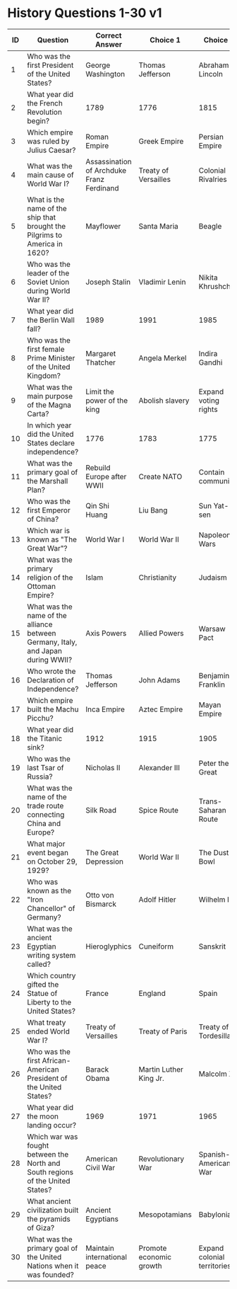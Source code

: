 # History Questions 1-30 v1

| ID   | Question                                                                 | Correct Answer                | Choice 1              | Choice 2            | Choice 3            | Difficulty | Knowledge Category | Topic Focus             |
|------|-------------------------------------------------------------------------|-------------------------------|-----------------------|---------------------|---------------------|------------|---------------------|-------------------------|
| 1    | Who was the first President of the United States?                       | George Washington            | Thomas Jefferson      | Abraham Lincoln     | John Adams          | 0          | History             | American History       |
| 2    | What year did the French Revolution begin?                              | 1789                         | 1776                  | 1815                | 1799                | 1          | History             | European History       |
| 3    | Which empire was ruled by Julius Caesar?                                | Roman Empire                 | Greek Empire          | Persian Empire      | Ottoman Empire      | 0          | History             | Ancient History        |
| 4    | What was the main cause of World War I?                                 | Assassination of Archduke Franz Ferdinand | Treaty of Versailles | Colonial Rivalries | Rise of Fascism     | 1          | History             | Modern History         |
| 5    | What is the name of the ship that brought the Pilgrims to America in 1620?| Mayflower                   | Santa Maria           | Beagle              | Endeavour           | 0          | History             | American History       |
| 6    | Who was the leader of the Soviet Union during World War II?             | Joseph Stalin                | Vladimir Lenin        | Nikita Khrushchev   | Mikhail Gorbachev   | 1          | History             | Modern History         |
| 7    | What year did the Berlin Wall fall?                                     | 1989                         | 1991                  | 1985                | 1993                | 1          | History             | Contemporary History   |
| 8    | Who was the first female Prime Minister of the United Kingdom?          | Margaret Thatcher            | Angela Merkel         | Indira Gandhi       | Golda Meir          | 1          | History             | Political History      |
| 9    | What was the main purpose of the Magna Carta?                           | Limit the power of the king  | Abolish slavery       | Expand voting rights| Establish a republic| 2          | History             | European History       |
| 10   | In which year did the United States declare independence?               | 1776                         | 1783                  | 1775                | 1791                | 0          | History             | American History       |
| 11   | What was the primary goal of the Marshall Plan?                         | Rebuild Europe after WWII    | Create NATO           | Contain communism   | Reunify Germany     | 2          | History             | Modern History         |
| 12   | Who was the first Emperor of China?                                     | Qin Shi Huang                | Liu Bang              | Sun Yat-sen         | Wu Zetian           | 1          | History             | Asian History          |
| 13   | Which war is known as "The Great War"?                                  | World War I                  | World War II          | Napoleonic Wars     | Crimean War         | 0          | History             | Modern History         |
| 14   | What was the primary religion of the Ottoman Empire?                    | Islam                        | Christianity          | Judaism             | Hinduism            | 0          | History             | Religious History      |
| 15   | What was the name of the alliance between Germany, Italy, and Japan during WWII?| Axis Powers                 | Allied Powers         | Warsaw Pact         | Triple Entente      | 1          | History             | Modern History         |
| 16   | Who wrote the Declaration of Independence?                              | Thomas Jefferson             | John Adams            | Benjamin Franklin   | Alexander Hamilton  | 1          | History             | American History       |
| 17   | Which empire built the Machu Picchu?                                    | Inca Empire                  | Aztec Empire          | Mayan Empire        | Olmec Civilization  | 1          | History             | Ancient History        |
| 18   | What year did the Titanic sink?                                         | 1912                         | 1915                  | 1905                | 1918                | 1          | History             | Maritime History       |
| 19   | Who was the last Tsar of Russia?                                        | Nicholas II                  | Alexander III         | Peter the Great     | Ivan the Terrible   | 2          | History             | Russian History        |
| 20   | What was the name of the trade route connecting China and Europe?       | Silk Road                    | Spice Route           | Trans-Saharan Route | Amber Road          | 0          | History             | Economic History       |
| 21   | What major event began on October 29, 1929?                             | The Great Depression         | World War II          | The Dust Bowl       | The Roaring Twenties| 1          | History             | Economic History       |
| 22   | Who was known as the "Iron Chancellor" of Germany?                      | Otto von Bismarck            | Adolf Hitler          | Wilhelm II          | Konrad Adenauer     | 2          | History             | European History       |
| 23   | What was the ancient Egyptian writing system called?                   | Hieroglyphics                | Cuneiform             | Sanskrit            | Latin               | 0          | History             | Ancient History        |
| 24   | Which country gifted the Statue of Liberty to the United States?        | France                       | England               | Spain               | Germany             | 0          | History             | American History       |
| 25   | What treaty ended World War I?                                          | Treaty of Versailles         | Treaty of Paris       | Treaty of Tordesillas| Treaty of Westphalia| 1          | History             | Modern History         |
| 26   | Who was the first African-American President of the United States?      | Barack Obama                 | Martin Luther King Jr.| Malcolm X           | Jesse Jackson       | 0          | History             | American History       |
| 27   | What year did the moon landing occur?                                   | 1969                         | 1971                  | 1965                | 1973                | 0          | History             | Space Exploration      |
| 28   | Which war was fought between the North and South regions of the United States?| American Civil War         | Revolutionary War     | Spanish-American War| War of 1812         | 0          | History             | American History       |
| 29   | What ancient civilization built the pyramids of Giza?                  | Ancient Egyptians            | Mesopotamians         | Babylonians         | Persians            | 0          | History             | Ancient History        |
| 30   | What was the primary goal of the United Nations when it was founded?    | Maintain international peace | Promote economic growth| Expand colonial territories | Support space exploration | 1 | History | International Relations |